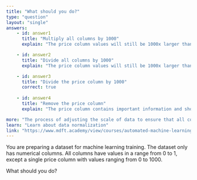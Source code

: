 ```yaml
---
title: "What should you do?"
type: "question"
layout: "single"
answers:
    - id: answer1
      title: "Multiply all columns by 1000"
      explain: "The price column values will still be 1000x larger than any other column."

    - id: answer2
      title: "Divide all columns by 1000"
      explain: "The price column values will still be 1000x larger than any other column."

    - id: answer3
      title: "Divide the price column by 1000"
      correct: true
      
    - id: answer4
      title: "Remove the price column"
      explain: "The price column contains important information and shouldn't be excluded as a training feature."

more: "The process of adjusting the scale of data to ensure that all columns in a dataset are on a similar scale is called normalisation. Check out my video lesson to learn more."
learn: "Learn about data normalization"
link: "https://www.mdft.academy/view/courses/automated-machine-learning-with-mlnet/403051-loading-and-processing-data/1153086-introducing-numeric-data"
---
```


You are preparing a dataset for machine learning training. The dataset only has numerical columns. All columns have values in a range from 0 to 1, except a single price column with values ranging from 0 to 1000. 

What should you do?